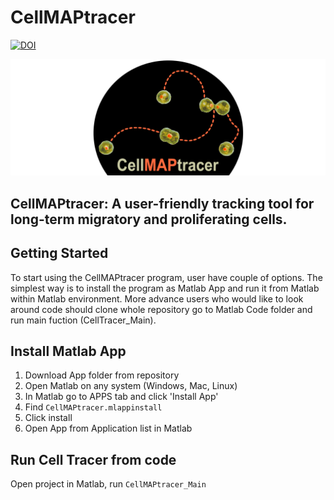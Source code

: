 # CellMAPtracer

[![DOI](https://zenodo.org/badge/249989991.svg)](https://zenodo.org/badge/latestdoi/249989991)

![CellMAPtracer](CellMAPtracerLogo.png)

## CellMAPtracer: A user-friendly tracking tool for long-term migratory and proliferating cells.  

## Getting Started
To start using the CellMAPtracer program, user have couple of options. The simplest way is to install the program as Matlab App and run it from Matlab within Matlab environment. More advance users who would like to look around code should clone whole repository go to Matlab Code folder and run main fuction (CellTracer_Main). 

## Install Matlab App
1. Download App folder from repository  
2. Open Matlab on any system (Windows, Mac, Linux)  
3. In Matlab go to APPS tab and click 'Install App'  
4. Find  ```CellMAPtracer.mlappinstall```  
5. Click install  
6. Open App from Application list in Matlab  

## Run Cell Tracer from code
Open project in Matlab, run ```CellMAPtracer_Main```
